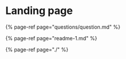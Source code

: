 # Landing page

{% page-ref page="questions/question.md" %}

{% page-ref page="readme-1.md" %}

{% page-ref page="./" %}



